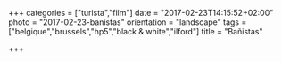 +++
categories = ["turista","film"]
date = "2017-02-23T14:15:52+02:00"
photo = "2017-02-23-banistas"
orientation = "landscape"
tags = ["belgique","brussels","hp5","black & white","ilford"]
title = "Bañistas"

+++
